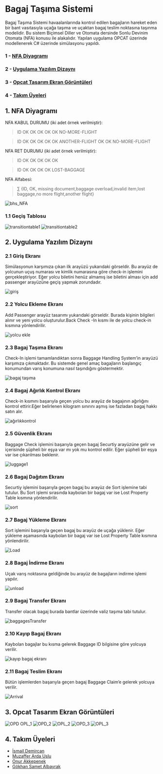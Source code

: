 # Bagaj Taşıma Sistemi
Bagaj Taşıma Sistemi havaalanlarında kontrol edilen bagajların hareket eden bir bant vasıtasıyla uçağa taşıma ve uçaktan bagaj teslim noktasına taşınma modelidir. Bu sistem Biçimsel Diller ve Otomata dersinde Sonlu Devinim Otomata (NFA) konusu ile alakalıdır.
Yapılan uygulama OPCAT üzerinde modellenerek C# üzerinde simülasyonu yapıldı.
### 1 - [NFA Diyagramı](https://github.com/ismaildemircann/Baggage-Handling-System#1-nfa-diyagram%C4%B1)
### 2 - [Uygulama Yazılım Dizaynı](https://github.com/ardasdasdas/baggage-handling-system#2-uygulama-yaz%C4%B1l%C4%B1m-dizayn%C4%B1)
### 3 - [Opcat Tasarım Ekran Görüntüleri](https://github.com/ardasdasdas/baggage-handling-system#3-opcat-tasar%C4%B1m-ekran-g%C3%B6r%C3%BCnt%C3%BCleri)
### 4 - [Takım Üyeleri](https://github.com/ardasdasdas/baggage-handling-system#4-tak%C4%B1m-%C3%BCyeleri)
## 1. NFA Diyagramı
NFA KABUL DURUMU (iki adet örnek verilmiştir):

>ID OK OK OK OK OK NO-MORE-FLIGHT

>ID OK OK OK OK OK ANOTHER-FLIGHT OK OK NO-MORE-FLIGHT

NFA RET DURUMU (iki adet örnek verilmiştir):

>ID OK OK OK OK OK

>ID OK OK OK OK LOST-BAGGAGE

NFA Alfabesi:
>∑ {ID, OK, missing document,baggage overload,invalid item,lost baggage,no more flight,another flight}

![bhs_NFA](https://user-images.githubusercontent.com/53192718/86411175-efbd6480-bcc4-11ea-83c6-43ac1af96949.jpg)

### 1.1 Geçiş Tablosu
![transitiontable1](https://user-images.githubusercontent.com/53192718/86413064-fc43bc00-bcc8-11ea-973a-57258cc698a9.png)
![transitiontable2](https://user-images.githubusercontent.com/53192718/86413066-fcdc5280-bcc8-11ea-9add-d315515e0baf.png)

## 2. Uygulama Yazılım Dizaynı
### 2.1 Giriş Ekranı
Simülasyonun karşımıza çıkan ilk arayüzü yukarıdaki görseldir. Bu arayüz de yolcunun uçuş numarası ve kimlik numarasına göre check-in işlemini gerçekleştiriyor. Eğer yolcu biletini henüz almamış ise biletini alması için add passenger arayüzüne geçiş yapmak zorundadır.

![giriş](https://user-images.githubusercontent.com/53192718/86411265-25624d80-bcc5-11ea-9038-04fa65a026f1.png)

### 2.2 Yolcu Ekleme Ekranı
Add Passenger arayüz tasarımı yukarıdaki görseldir. Burada kişinin bilgileri alınır ve yeni yolcu oluşturulur.Back Check -In  kısmı ile de yolcu check-in kısmına yönlendirilir.

![yolcu ekle](https://user-images.githubusercontent.com/53192718/86411319-475bd000-bcc5-11ea-9e94-c89d3a29e937.png)

### 2.3 Bagaj Taşıma Ekranı
Check-In işlemi tamamlandıktan sonra Baggage Handling System’in arayüzü karşımıza çıkmaktadır. Bu sistemde genel amaç bagajların başlangıç konumundan varış konumuna nasıl taşındığını göstermektir.

![bagaj taşıma](https://user-images.githubusercontent.com/53192718/86411415-825e0380-bcc5-11ea-8cf5-794503eda31b.png)

### 2.4 Bagaj Ağırlık Kontrol Ekranı
Check-in kısmını başarıyla geçen yolcu bu arayüz de bagajının ağırlığını kontrol ettirir.Eğer belirlenen kilogram sınırını aşmış ise fazladan bagaj hakkı satın alır.

![ağırlıkkontrol](https://user-images.githubusercontent.com/53192718/86411504-aa4d6700-bcc5-11ea-9c5a-8aef594ec447.png)

### 2.5 Güvenlik Ekranı
Baggage Check işlemini başarıyla geçen bagaj Securtiy arayüzüne gelir ve içerisinde şüpheli bir eşya var mı yok mu kontrol edilir. Eğer şüpheli bir eşya var ise çıkarılması beklenir.

![luggage1](https://user-images.githubusercontent.com/53192718/86413628-5729e300-bcca-11ea-8a72-166972115625.png)

### 2.6 Bagaj Dağıtım Ekranı
Securtiy işlemini başarıyla geçen bagaj bu arayüz de Sort işlemine tabi tutulur. Bu Sort işlemi sırasında kaybolan bir bagaj var ise Lost Property Table kısmına yönlendirilir.

![sort](https://user-images.githubusercontent.com/53192718/86412050-d61d1c80-bcc6-11ea-8697-7cc80e59aefc.gif)

### 2.7 Bagaj Yükleme Ekranı
Sort işlemini başarıyla geçen bagaj bu arayüz de uçağa yüklenir. Eğer yükleme aşamasında kaybolan bir bagaj var ise Lost Property Table kısmına yönlendirilir.

![Load](https://user-images.githubusercontent.com/53192718/86412136-02d13400-bcc7-11ea-80f9-079059bae568.gif)

### 2.8 Bagaj İndirme Ekranı
Uçak varış noktasına geldiğinde bu arayüz de bagajların indirme işlemi yapılır.


![unload](https://user-images.githubusercontent.com/53192718/86413330-973c9600-bcc9-11ea-8efe-3f791667a9ed.gif)

### 2.9 Bagaj Transfer Ekranı
Transfer olacak bagaj burada bantlar üzerinde valiz taşıma tabi tutulur.

![baggagesTransfer](https://user-images.githubusercontent.com/53192718/86412689-3496ca80-bcc8-11ea-8924-eecc2cfb6007.gif)

### 2.10 Kayıp Bagaj Ekranı
Kaybolan bagajlar bu kısma gelerek Baggage ID bilgisine göre yolcuya verilir.

![kayıp bagaj ekranı](https://user-images.githubusercontent.com/53192718/86412775-5c862e00-bcc8-11ea-95cc-4729d84720e6.png)

### 2.11 Bagaj Teslim Ekranı
Bütün işlemlerden başarıyla geçen bagaj Baggage Claim’e gelerek yolcuya verilir.

![Arrival](https://user-images.githubusercontent.com/53192718/86412815-6e67d100-bcc8-11ea-9e2a-51ff84e5a30a.png)

## 3. Opcat Tasarım Ekran Görüntüleri
![OPD OPL_1](https://user-images.githubusercontent.com/53192718/86412925-a40cba00-bcc8-11ea-8b9b-a5e848ed6f79.png)
![OPD_2](https://user-images.githubusercontent.com/53192718/86412961-bdae0180-bcc8-11ea-9a1d-496fe8b4afb7.png)
![OPL_2](https://user-images.githubusercontent.com/53192718/86412968-c272b580-bcc8-11ea-9463-3cec57d74e8a.png)
![OPD_3](https://user-images.githubusercontent.com/53192718/86412978-c7d00000-bcc8-11ea-8afb-27322c748d18.png)
![OPL_3](https://user-images.githubusercontent.com/53192718/86412989-cf8fa480-bcc8-11ea-9eda-e3cce2a1c918.png)

## 4. Takım Üyeleri
* [İsmail Demircan](https://github.com/ismaildemircann)
* [Muzaffer Arda Uslu](https://github.com/ardasdasdas)
* [Onur Akkepenek](https://github.com/OnurAkkepenekk)
* [Gökhan Samet Albayrak](https://github.com/gokhansamet)
